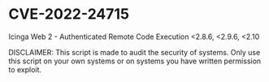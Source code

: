 # CVE-2022-24715
Icinga Web 2 - Authenticated Remote Code Execution &lt;2.8.6, &lt;2.9.6, &lt;2.10

DISCLAIMER: This script is made to audit the security of systems. Only use this script on your own systems or on systems you have written permission to exploit.
